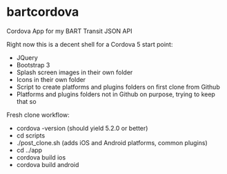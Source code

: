 # bartcordova
Cordova App for my BART Transit JSON API

Right now this is a decent shell for a Cordova 5 start point:

* JQuery
* Bootstrap 3
* Splash screen images in their own folder
* Icons in their own folder
* Script to create platforms and plugins folders on first clone from Github
* Platforms and plugins folders not in Github on purpose, trying to keep that so

Fresh clone workflow:

* cordova -version (should yield 5.2.0 or better)
* cd scripts
* ./post_clone.sh (adds iOS and Android platforms, common plugins)
* cd ../app
* cordova build ios
* cordova build android
